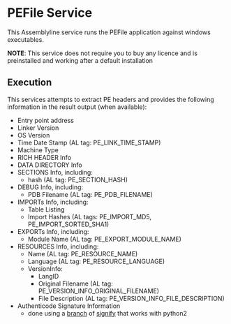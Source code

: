 # PEFile Service

This Assemblyline service runs the PEFile application against windows executables.

**NOTE**: This service does not require you to buy any licence and is preinstalled and working after a default installation

## Execution

This services attempts to extract PE headers and provides the following information in the result output (when available):

- Entry point address
- Linker Version
- OS Version
- Time Date Stamp (AL tag: PE_LINK_TIME_STAMP)
- Machine Type
- RICH HEADER Info
- DATA DIRECTORY Info
- SECTIONS Info, including:
    - hash (AL tag: PE_SECTION_HASH)
- DEBUG Info, including:
    - PDB Filename (AL tag: PE_PDB_FILENAME)
- IMPORTs Info, including:
    - Table Listing
    - Import Hashes (AL tags: PE_IMPORT_MD5, PE_IMPORT_SORTED_SHA1)
- EXPORTs Info, including:
    - Module Name (AL tag: PE_EXPORT_MODULE_NAME)
- RESOURCES Info, including:
    - Name (AL tag: PE_RESOURCE_NAME)
    - Language (AL tag: PE_RESOURCE_LANGUAGE)
    - VersionInfo:
        - LangID
        - Original Filename (AL tag: PE_VERSION_INFO_ORIGINAL_FILENAME)
        - File Description (AL tag: PE_VERSION_INFO_FILE_DESCRIPTION)
- Authenticode Signature Information
    - done using a [branch](https://github.com/jdval/signify) of [signify](https://signify.readthedocs.io/en/latest/) that works with python2

